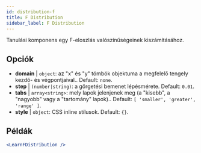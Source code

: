 ```yaml
---
id: distribution-f
title: F Distribution
sidebar_label: F Distribution
---
```


Tanulási komponens egy F-eloszlás valószínűségeinek kiszámításához.

## Opciók

* __domain__ | `object`: az "x" és "y" tömbök objektuma a megfelelő tengely kezdő- és végpontjaival.. Default: `none`.
* __step__ | `(number|string)`: a görgetési bemenet lépésmérete. Default: `0.01`.
* __tabs__ | `array<string>`: mely lapok jelenjenek meg (a "kisebb", a "nagyobb" vagy a "tartomány" lapok).. Default: `[
  'smaller',
  'greater',
  'range'
]`.
* __style__ | `object`: CSS inline stílusok. Default: `{}`.


## Példák

```jsx live
<LearnFDistribution />
```


